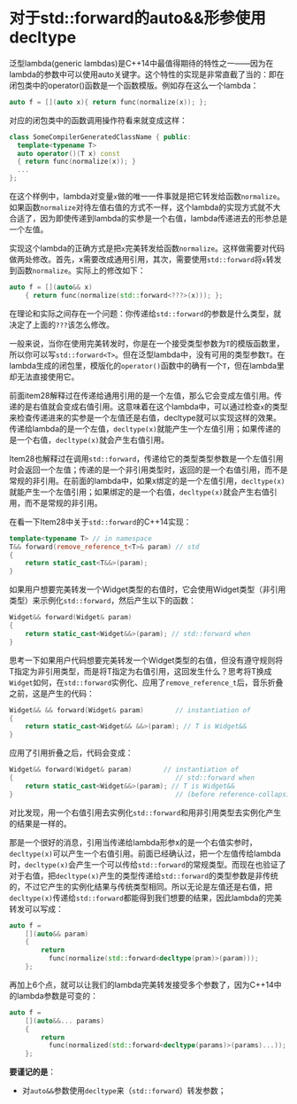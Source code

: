 # 对于std::forward的auto&&形参使用decltype

泛型lambda(generic lambdas)是C++14中最值得期待的特性之一——因为在lambda的参数中可以使用auto关键字。这个特性的实现是非常直截了当的：即在闭包类中的operator()函数是一个函数模版。例如存在这么一个lambda：

```c++
auto f = [](auto x){ return func(normalize(x)); };
```

对应的闭包类中的函数调用操作符看来就变成这样：

```c++
class SomeCompilerGeneratedClassName { public:
  template<typename T>
  auto operator()(T x) const
  { return func(normalize(x)); }
  ...
};
```

在这个样例中，lambda对变量`x`做的唯一一件事就是把它转发给函数`normalize`。如果函数`normalize`对待左值右值的方式不一样，这个lambda的实现方式就不大合适了，因为即使传递到lambda的实参是一个右值，lambda传递进去的形参总是一个左值。

实现这个lambda的正确方式是把`x`完美转发给函数`normalize`。这样做需要对代码做两处修改。首先，x需要改成通用引用，其次，需要使用`std::forward`将`x`转发到函数`normalize`。实际上的修改如下：

```c++
auto f = [](auto&& x)
	{ return func(normalize(std::forward<???>(x))); };
```

在理论和实际之间存在一个问题：你传递给`std::forward`的参数是什么类型，就决定了上面的`???`该怎么修改。

一般来说，当你在使用完美转发时，你是在一个接受类型参数为`T`的模版函数里，所以你可以写`std::forward<T>`。但在泛型lambda中，没有可用的类型参数`T`。在lambda生成的闭包里，模版化的`operator()`函数中的确有一个`T`，但在lambda里却无法直接使用它。

前面item28解释过在传递给通用引用的是一个左值，那么它会变成左值引用。传递的是右值就会变成右值引用。这意味着在这个lambda中，可以通过检查`x`的类型来检查传递进来的实参是一个左值还是右值，decltype就可以实现这样的效果。传递给lambda的是一个左值，`decltype(x)`就能产生一个左值引用；如果传递的是一个右值，`decltype(x)`就会产生右值引用。

Item28也解释过在调用`std::forward`，传递给它的类型类型参数是一个左值引用时会返回一个左值；传递的是一个非引用类型时，返回的是一个右值引用，而不是常规的非引用。在前面的lambda中，如果x绑定的是一个左值引用，`decltype(x)`就能产生一个左值引用；如果绑定的是一个右值，`decltype(x)`就会产生右值引用，而不是常规的非引用。

在看一下Item28中关于`std::forward`的C++14实现：

```c++
template<typename T> // in namespace 
T&& forward(remove_reference_t<T>& param) // std
{
	return static_cast<T&&>(param); 
}
```

如果用户想要完美转发一个Widget类型的右值时，它会使用Widget类型（非引用类型）来示例化`std::forward`，然后产生以下的函数：

```c++
Widget&& forward(Widget& param) 
{ 																		 // instantiation of 
	return static_cast<Widget&&>(param); // std::forward when 
} 																		 // T is Widget
```

思考一下如果用户代码想要完美转发一个Widget类型的右值，但没有遵守规则将T指定为非引用类型，而是将T指定为右值引用，这回发生什么？思考将T换成`Widget`如何，在`std::forward`实例化、应用了`remove_reference_t`后，音乐折叠之前，这是产生的代码：

```c++
Widget&& && forward(Widget& param)        // instantiation of 
{ 																        // std::forward when 
	return static_cast<Widget&& &&>(param); // T is Widget&&
} 																			  // (before reference-collapsing)
```

应用了引用折叠之后，代码会变成：

```c++
Widget&& forward(Widget& param)        // instantiation of 
{                                         // std::forward when 
	return static_cast<Widget&&>(param); // T is Widget&&
}                                         // (before reference-collapsing)
```

对比发现，用一个右值引用去实例化`std::forward`和用非引用类型去实例化产生的结果是一样的。

那是一个很好的消息，引用当传递给lambda形参x的是一个右值实参时，`decltype(x)`可以产生一个右值引用。前面已经确认过，把一个左值传给lambda时，`decltype(x)`会产生一个可以传给`std::forward`的常规类型。而现在也验证了对于右值，把`decltype(x)`产生的类型传递给`std::forward`的类型参数是非传统的，不过它产生的实例化结果与传统类型相同。所以无论是左值还是右值，把`decltype(x)`传递给`std::forward`都能得到我们想要的结果，因此lambda的完美转发可以写成：

```c++
auto f = 
    [](auto&& param)
    {
        return 
          func(normalize(std::forward<decltype(pram)>(param)));
    };
```

再加上6个点，就可以让我们的lambda完美转发接受多个参数了，因为C++14中的lambda参数是可变的：

```c++
auto f = 
    [](auto&&... params)
    {
        return 
          func(normalized(std::forward<decltype(params)>(params)...));
    };
```

**要谨记的是**：

* 对`auto&&`参数使用`decltype`来（`std::forward`）转发参数；

